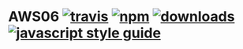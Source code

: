 # AWS06 [![travis][travis-image]][travis-url] [![npm][npm-image]][npm-url] [![downloads][downloads-image]][downloads-url] [![javascript style guide][standard-image]][standard-url]

[travis-image]: https://img.shields.io/travis/feross/arch/master.svg
[travis-url]: https://travis-ci.org/aws06/AWSDemo
[npm-image]: https://img.shields.io/npm/v/npm09-helloworld-learninghub.svg
[npm-url]: https://npmjs.org/package/npm09-helloworld-learninghub
[downloads-image]: https://img.shields.io/npm/dm/npm09-helloworld-learninghub.svg
[downloads-url]: https://npmjs.org/package/npm09-helloworld-learninghub
[standard-image]: https://img.shields.io/badge/code_style-standard-brightgreen.svg
[standard-url]: https://standardjs.com
